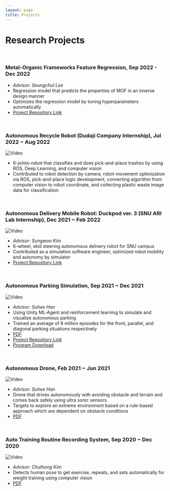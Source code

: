 ```yaml
---
layout: page
title: Projects
---
```



# Research Projects

<br/>

### Metal-Organic Frameworks Feature Regression, Sep 2022 - Dec 2022
* _Advisor: Seungchul Lee_
* Regression model that predicts the properties of MOF in an inverse design manner
* Optimizes the regression model by tuning hyperparameters automatically
* [Project Repository Link](https://github.com/hae-sung-oh/MOF_regressor)


<br/>


### Autonomous Recycle Robot (Dudaji Company Internship), Jul 2022 ~ Aug 2022
![Video](/assets/video/bmi_pnp.gif)
* 6-joints-robot that classifies and does pick-and-place trashes by using ROS, Deep Learning, and computer vision
* Contributed to robot detection by camera, robot movement optimization via ROS, pick-and-place logic development,
converting algorithm from computer vision to robot coordinate, and collecting plastic waste image data for classification

<br/>

### Autonomous Delivery Mobile Robot: Duckpod ver. 3 (SNU ARI Lab Internship), Dec 2021 ~ Feb 2022
![Video](/assets/video/duckpod_intergrated.gif)
* _Advisor: Sungwoo Kim_
* 6-wheel, skid steering autonomous delivery robot for SNU campus
* Contributed as a simulation software engineer, optimized robot mobility and autonomy by simulator
* [Project Repository Link](https://github.com/hae-sung-oh/duckpod_simulation_SNU_ARIL)

<br/>

### Autonomous Parking Simulation, Sep 2021 ~ Dec 2021
![Video](/assets\video\AutoPark.gif) 
* _Advisor: Suhee Han_
* Using Unity ML-Agent and reinforcement learning to simulate and visualize autonomous parking
* Trained an average of 8 million episodes for the front, parallel, and diagonal parking situations respectively  
* [PDF](/assets/pdf/Autonomous%20Parking%20Simulation%20Using%20Reinforcement%20Learning.pdf)
* [Project Repository Link](https://github.com/hae-sung-oh/AutoParkSimulation)
* [Program Download](https://drive.google.com/file/d/1nP-ikZiklXb_1zPpwrG-GXffE2ixzpMr/view?usp=sharing)

<br/>

### Autonomous Drone, Feb 2021 ~ Jun 2021
![Video](/assets\video\autodrone.gif)
* _Advisor: Suhee Han_ 
* Drone that drives autonomously with avoiding obstacle and terrain and comes back safely using ultra sonic sensors
* Targets to explore an extreme environment based on a rule-based approach which are dependent on obstacle conditions
* [PDF](/assets/pdf/Autonomous%20Drone.pdf)

<br/>

### Auto Training Routine Recording System, Sep 2020 ~ Dec 2020
![Video](/assets\video\autorecoder.gif)
* _Advisor: Chulhong Kim_
* Detects human pose to get exercise, repeats, and sets automatically for weight training using computer vision
* [PDF](/assets/pdf/Auto%20Training%20Routine%20Recoding%20System.pdf)

<br/>